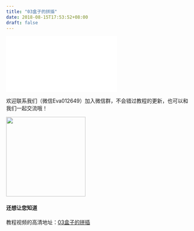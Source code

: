 ```yaml
---
title: "03盒子的拼插"
date: 2018-08-15T17:53:52+08:00
draft: false
---
```





<div class="video">
<iframe src="//player.bilibili.com/player.html?aid=29529061&cid=51346276&page=1" scrolling="no" border="0" frameborder="no" framespacing="0" allowfullscreen="true"> </iframe>
</div>


欢迎联系我们（微信Eva012649）加入微信群，不会错过教程的更新，也可以和我们一起交流哦！

<img src="../../img/eva.jpeg" style="width: 215px; margin: unset;"/>

#### 还想让您知道

教程视频的高清地址：[03盒子的拼插](https://www.bilibili.com/video/av29529061)
